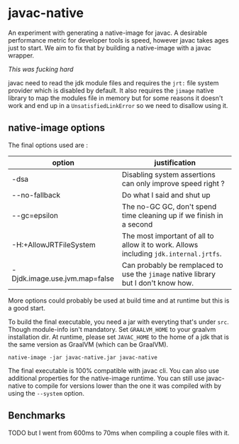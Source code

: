 # javac-native

An experiment with generating a native-image for javac. A desirable performance metric for developer tools is speed,
however javac takes ages just to start. We aim to fix that by building a native-image with a javac wrapper.

*This was fucking hard*

javac need to read the jdk module files and requires the `jrt:` file system provider which is disabled by default. It
also requires the `jimage` native library to map the modules file in memory but for some reasons it doesn't work and end
up in a `UnsatisfiedLinkError` so we need to disallow using it.

## native-image options

The final options used are :

option                       |justification
-----------------------------|-------------
-dsa                         |Disabling system assertions can only improve speed right ?
--no-fallback                |Do what I said and shut up
--gc=epsilon                 |The no-GC GC, don't spend time cleaning up if we finish in a second
-H:+AllowJRTFileSystem       |The most important of all to allow it to work. Allows including `jdk.internal.jrtfs`.
-Djdk.image.use.jvm.map=false|Can probably be remplaced to use the `jimage` native library but I don't know how.

More options could probably be used at build time and at runtime but this is a good start.

To build the final executable, you need a jar with everyting that's under `src`. Though module-info isn't mandatory.
Set `GRAALVM_HOME` to your graalvm installation dir. At runtime, please set `JAVAC_HOME` to the home of a jdk that is
the same version as GraalVM (which can be GraalVM).

```shell
native-image -jar javac-native.jar javac-native
```

The final executable is 100% compatible with javac cli. You can also use additional properties for the native-image
runtime. You can still use javac-native to compile for versions lower than the one it was compiled with by using
the `--system`
option.

## Benchmarks

TODO but I went from 600ms to 70ms when compiling a couple files with it.
